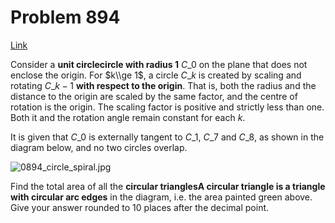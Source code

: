 # Problem 894

[Link](https://projecteuler.net/problem=894)

Consider a **unit circlecircle with radius 1** $C\_0$ on the plane that does not enclose the origin. For $k\\ge 1$, a circle $C\_k$ is created by scaling and rotating $C\_{k - 1}$ **with respect to the origin**. That is, both the radius and the distance to the origin are scaled by the same factor, and the centre of rotation is the origin. The scaling factor is positive and strictly less than one. Both it and the rotation angle remain constant for each $k$.

It is given that $C\_0$ is externally tangent to $C\_1$, $C\_7$ and $C\_8$, as shown in the diagram below, and no two circles overlap.

![0894_circle_spiral.jpg](resources/images/0894_circle_spiral.jpg?1714305246)

Find the total area of all the **circular trianglesA circular triangle is a triangle with circular arc edges** in the diagram, i.e. the area painted green above.  
Give your answer rounded to $10$ places after the decimal point.